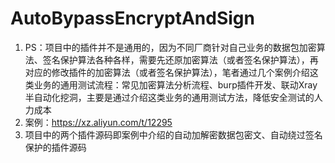 # AutoBypassEncryptAndSign
1. PS：项目中的插件并不是通用的，因为不同厂商针对自己业务的数据包加密算法、签名保护算法各种各样，需要先还原加密算法（或者签名保护算法），再对应的修改插件的加密算法（或者签名保护算法），笔者通过几个案例介绍这类业务的通用测试流程：常见加密算法分析流程、burp插件开发、联动Xray半自动化挖洞，主要是通过介绍这类业务的通用测试方法，降低安全测试的人力成本
2. 案例：https://xz.aliyun.com/t/12295
3. 项目中的两个插件源码即案例中介绍的自动加解密数据包密文、自动绕过签名保护的插件源码
